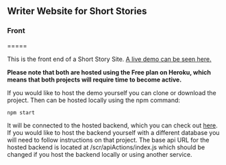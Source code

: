 ## Writer Website for Short Stories
### Front
=====

This is the front end of a Short Story Site. [A live demo can be seen here.](https://ww-front.herokuapp.com/)

**Please note that both are hosted using the Free plan on Heroku, which means that both projects will require time to become active.**

If you would like to host the demo yourself you can clone or download the project. Then can be hosted locally using the npm command:

`npm start`

It will be connected to the hosted backend, which you can check out [here](https://github.com/matthewwbuckley/WriterWebsite-API). If you would like to host the backend yourself with a different database you will need to follow instructions on that project. The base api URL for the hosted backend is located at /scr/apiActions/index.js which should be changed if you host the backend locally or using another service. 
